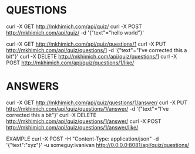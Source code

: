 QUESTIONS
===============================================

curl -X GET    http://mkhimich.com/api/quiz/
curl -X POST   http://mkhimich.com/api/quiz/    -d '{"text"="hello world"}'

curl -X GET    http://mkhimich.com/api/quiz/questions/1
curl -X PUT    http://mkhimich.com/api/quiz/questions/1   -d '{"text"="I've corrected this a bit"}'
curl -X DELETE http://mkhimich.com/api/quiz/questions/1
curl -X POST   http://mkhimich.com/api/quiz/questions/1/like/

ANSWERS
===============================================
curl -X GET    http://mkhimich.com/api/quiz/questions/1/answer/
curl -X PUT    http://mkhimich.com/api/quiz/questions/1/answer/  -d '{"text"="I've corrected this a bit"}'
curl -X DELETE http://mkhimich.com/api/quiz/questions/1/answer/
curl -X POST   http://mkhimich.com/api/quiz/questions/1/answer/like/


EXAMPLE
curl -X POST -H "Content-Type: application/json" -d '{"text":"xyz"}' -u someguy:ivanivan http://0.0.0.0:8081/api/quiz/questions/